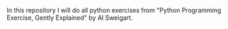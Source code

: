 In this repository I will do all python exercises from "Python Programming Exercise, Gently Explained" by Al Sweigart.